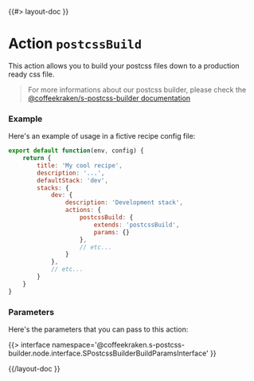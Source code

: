 <!--
/**
 * @name            postcssBuild
 * @namespace       doc.recipes.actions
 * @type            Markdown
 * @platform        md
 * @status          stable
 * @menu            Documentation / Recipes / Actions          /doc/recipes/actions/postcssBuild
 *
 * @since           2.0.0
 * @author    Olivier Bossel <olivier.bossel@gmail.com> (https://olivierbossel.com)
 */
-->

{{#> layout-doc }}

# Action `postcssBuild`

This action allows you to build your postcss files down to a production ready css file.

> For more informations about our postcss builder, please check the [@coffeekraken/s-postcss-builder documentation](/@coffeekraken/s-postcss-builder/doc/readme)

### Example

Here's an example of usage in a fictive recipe config file:

```js
export default function(env, config) {
    return {
        title: 'My cool recipe',
        description: '...',
        defaultStack: 'dev',
        stacks: {
            dev: {
                description: 'Development stack',
                actions: {
                    postcssBuild: {
                        extends: 'postcssBuild',
                        params: {}
                    },
                    // etc...
                }
            },
            // etc...
        }
    }
}
```

### Parameters

Here's the parameters that you can pass to this action:

{{> interface namespace='@coffeekraken.s-postcss-builder.node.interface.SPostcssBuilderBuildParamsInterface' }}

{{/layout-doc }}
